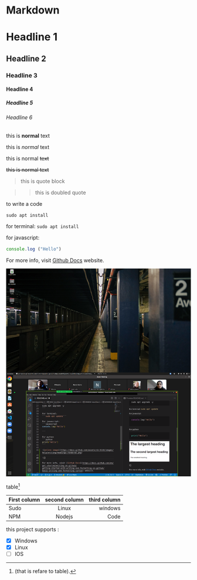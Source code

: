 # Markdown
# Headline 1
## Headline 2
### Headline 3
#### Headline 4
##### Headline 5
###### Headline 6

this is **normal** text

this is *normal* text 

this is normal ~~text~~

~~this is normal text~~

>this is quote block

>>this is doubled quote

to write a code 

```
sudo apt install

```

for terminal:
```sudo apt install```

for javascript:
```javascript
console.log ("Hello")
```

For more info, visit [ Github Docs](https://docs.github.com/en/get-started/writing-on-github/getting-started-with-writing-and-formatting-on-github/basic-writing-and-formatting-syntax) website.

![my capture](./images/Screenshot%20from%202022-05-31%2011-14-54.png)

table[^1]


[^1]: (that is refare to table).

| First column | second column | third column |
| :---         |   :---:       |  ---:        |
|Sudo          |Linux          |windows       |
|NPM           |Nodejs         |Code          |

this project supports :

- [x] Windows
- [x] Linux
- [ ] IOS